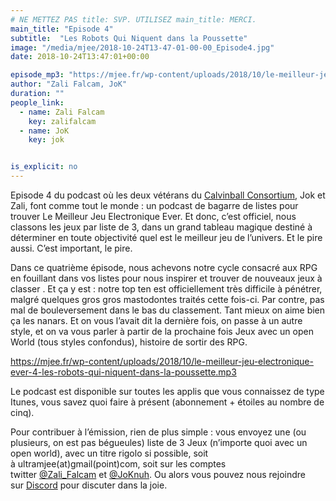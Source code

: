 ```yaml
---
# NE METTEZ PAS title: SVP. UTILISEZ main_title: MERCI.
main_title: "Episode 4"
subtitle:  "Les Robots Qui Niquent dans la Poussette"
image: "/media/mjee/2018-10-24T13-47-01-00-00_Episode4.jpg"
date: 2018-10-24T13:47:01+00:00

episode_mp3: "https://mjee.fr/wp-content/uploads/2018/10/le-meilleur-jeu-electronique-ever-4-les-robots-qui-niquent-dans-la-poussette.mp3"
author: "Zali Falcam, JoK"
duration: ""
people_link: 
  - name: Zali Falcam
    key: zalifalcam
  - name: JoK
    key: jok


is_explicit: no
---
```


<PodcastHeader/>

<!-- ECRIRE LA DESCRIPTION DE L'EPISODE SOUS CETTE LIGNE -->
<p>Episode 4 du podcast où les deux vétérans du&nbsp;<a href="https://calvinballradio.wordpress.com/" rel="nofollow">Calvinball Consortium</a>, Jok et Zali, font comme tout le monde : un podcast de bagarre de listes pour trouver&nbsp;Le Meilleur Jeu Electronique Ever.&nbsp;Et donc, c’est officiel, nous classons les jeux par liste de 3, dans un grand tableau magique destiné à déterminer en toute objectivité quel est le meilleur jeu de l’univers. Et le pire aussi. C’est important, le pire.</p>
<p>Dans ce quatrième épisode, nous achevons notre cycle consacré aux RPG en fouillant dans vos listes pour nous inspirer et trouver de nouveaux jeux à classer . Et ça y est : notre top ten est officiellement très difficile à pénétrer, malgré quelques gros gros mastodontes traités cette fois-ci. Par contre, pas mal de bouleversement dans le bas du classement. Tant mieux on aime bien ça les nanars. Et on vous l’avait dit la dernière fois, on passe à un autre style, et on va vous parler à partir de la prochaine fois&nbsp;Jeux avec un open World&nbsp;(tous styles confondus), histoire de sortir des RPG.</p>
<p><a href="https://mjee.fr/wp-content/uploads/2018/10/le-meilleur-jeu-electronique-ever-4-les-robots-qui-niquent-dans-la-poussette.mp3" rel="nofollow">https://mjee.fr/wp-content/uploads/2018/10/le-meilleur-jeu-electronique-ever-4-les-robots-qui-niquent-dans-la-poussette.mp3</a></p>
<p>Le podcast est disponible sur toutes les applis que vous connaissez de type Itunes, vous savez quoi faire à présent (abonnement + étoiles au nombre de cinq).</p>
<p>Pour contribuer à l’émission, rien de plus simple : vous envoyez une (ou plusieurs, on est pas bégueules) liste de&nbsp;3 Jeux&nbsp;(n’importe quoi avec&nbsp;un open world), avec un titre rigolo si possible, soit à&nbsp;ultramjee(at)gmail(point)com, soit sur les comptes twitter&nbsp;<a href="https://twitter.com/Zali_Falcam" rel="nofollow">@Zali_Falcam</a>&nbsp;et&nbsp;<a href="https://twitter.com/JoKnuh" rel="nofollow">@JoKnuh</a>.&nbsp;Ou alors vous pouvez nous rejoindre sur&nbsp;<a href="https://discord.gg/4RnA9v7" rel="nofollow">Discord</a>&nbsp;pour discuter dans la joie.</p>


